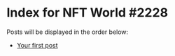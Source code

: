 # Index for NFT World #2228
Posts will be displayed in the order below:

- [Your first post](./001-first.md)

